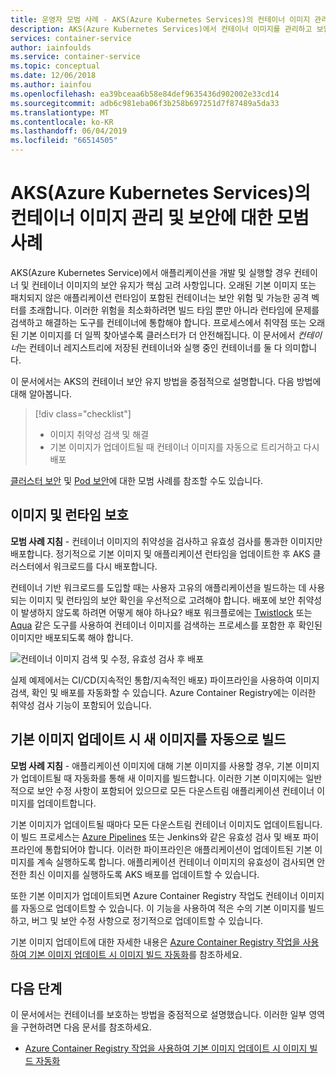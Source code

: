 ```yaml
---
title: 운영자 모범 사례 - AKS(Azure Kubernetes Services)의 컨테이너 이미지 관리
description: AKS(Azure Kubernetes Services)에서 컨테이너 이미지를 관리하고 보안을 유지하는 방법에 대한 클러스터 운영자 모범 사례 알아보기
services: container-service
author: iainfoulds
ms.service: container-service
ms.topic: conceptual
ms.date: 12/06/2018
ms.author: iainfou
ms.openlocfilehash: ea39bceaa6b58e84def9635436d902002e33cd14
ms.sourcegitcommit: adb6c981eba06f3b258b697251d7f87489a5da33
ms.translationtype: MT
ms.contentlocale: ko-KR
ms.lasthandoff: 06/04/2019
ms.locfileid: "66514505"
---
```

# <a name="best-practices-for-container-image-management-and-security-in-azure-kubernetes-service-aks"></a>AKS(Azure Kubernetes Services)의 컨테이너 이미지 관리 및 보안에 대한 모범 사례

AKS(Azure Kubernetes Service)에서 애플리케이션을 개발 및 실행할 경우 컨테이너 및 컨테이너 이미지의 보안 유지가 핵심 고려 사항입니다. 오래된 기본 이미지 또는 패치되지 않은 애플리케이션 런타임이 포함된 컨테이너는 보안 위험 및 가능한 공격 벡터를 초래합니다. 이러한 위험을 최소화하려면 빌드 타임 뿐만 아니라 런타임에 문제를 검색하고 해결하는 도구를 컨테이너에 통합해야 합니다. 프로세스에서 취약점 또는 오래된 기본 이미지를 더 일찍 찾아낼수록 클러스터가 더 안전해집니다. 이 문서에서 *컨테이너*는 컨테이너 레지스트리에 저장된 컨테이너와 실행 중인 컨테이너를 둘 다 의미합니다.

이 문서에서는 AKS의 컨테이너 보안 유지 방법을 중점적으로 설명합니다. 다음 방법에 대해 알아봅니다.

> [!div class="checklist"]
> * 이미지 취약성 검색 및 해결
> * 기본 이미지가 업데이트될 때 컨테이너 이미지를 자동으로 트리거하고 다시 배포

[클러스터 보안][best-practices-cluster-security] 및 [Pod 보안][best-practices-pod-security]에 대한 모범 사례를 참조할 수도 있습니다.

## <a name="secure-the-images-and-run-time"></a>이미지 및 런타임 보호

**모범 사례 지침** - 컨테이너 이미지의 취약성을 검사하고 유효성 검사를 통과한 이미지만 배포합니다. 정기적으로 기본 이미지 및 애플리케이션 런타임을 업데이트한 후 AKS 클러스터에서 워크로드를 다시 배포합니다.

컨테이너 기반 워크로드를 도입할 때는 사용자 고유의 애플리케이션을 빌드하는 데 사용되는 이미지 및 런타임의 보안 확인을 우선적으로 고려해야 합니다. 배포에 보안 취약성이 발생하지 않도록 하려면 어떻게 해야 하나요? 배포 워크플로에는 [Twistlock][twistlock] 또는 [Aqua][aqua] 같은 도구를 사용하여 컨테이너 이미지를 검색하는 프로세스를 포함한 후 확인된 이미지만 배포되도록 해야 합니다.

![컨테이너 이미지 검색 및 수정, 유효성 검사 후 배포](media/operator-best-practices-container-security/scan-container-images-simplified.png)

실제 예제에서는 CI/CD(지속적인 통합/지속적인 배포) 파이프라인을 사용하여 이미지 검색, 확인 및 배포를 자동화할 수 있습니다. Azure Container Registry에는 이러한 취약성 검사 기능이 포함되어 있습니다.

## <a name="automatically-build-new-images-on-base-image-update"></a>기본 이미지 업데이트 시 새 이미지를 자동으로 빌드

**모범 사례 지침** - 애플리케이션 이미지에 대해 기본 이미지를 사용할 경우, 기본 이미지가 업데이트될 때 자동화를 통해 새 이미지를 빌드합니다. 이러한 기본 이미지에는 일반적으로 보안 수정 사항이 포함되어 있으므로 모든 다운스트림 애플리케이션 컨테이너 이미지를 업데이트합니다.

기본 이미지가 업데이트될 때마다 모든 다운스트림 컨테이너 이미지도 업데이트됩니다. 이 빌드 프로세스는 [Azure Pipelines][azure-pipelines] 또는 Jenkins와 같은 유효성 검사 및 배포 파이프라인에 통합되어야 합니다. 이러한 파이프라인은 애플리케이션이 업데이트된 기본 이미지를 계속 실행하도록 합니다. 애플리케이션 컨테이너 이미지의 유효성이 검사되면 안전한 최신 이미지를 실행하도록 AKS 배포를 업데이트할 수 있습니다.

또한 기본 이미지가 업데이트되면 Azure Container Registry 작업도 컨테이너 이미지를 자동으로 업데이트할 수 있습니다. 이 기능을 사용하여 적은 수의 기본 이미지를 빌드하고, 버그 및 보안 수정 사항으로 정기적으로 업데이트할 수 있습니다.

기본 이미지 업데이트에 대한 자세한 내용은 [Azure Container Registry 작업을 사용하여 기본 이미지 업데이트 시 이미지 빌드 자동화][acr-base-image-update]를 참조하세요.

## <a name="next-steps"></a>다음 단계

이 문서에서는 컨테이너를 보호하는 방법을 중점적으로 설명했습니다. 이러한 일부 영역을 구현하려면 다음 문서를 참조하세요.

* [Azure Container Registry 작업을 사용하여 기본 이미지 업데이트 시 이미지 빌드 자동화][acr-base-image-update]

<!-- EXTERNAL LINKS -->
[azure-pipelines]: /azure/devops/pipelines/?view=vsts
[twistlock]: https://www.twistlock.com/
[aqua]: https://www.aquasec.com/

<!-- INTERNAL LINKS -->
[best-practices-cluster-security]: operator-best-practices-cluster-security.md
[best-practices-pod-security]: developer-best-practices-pod-security.md
[acr-base-image-update]: ../container-registry/container-registry-tutorial-base-image-update.md
